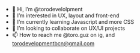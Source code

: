- 👋 Hi, I’m @torodevelolpment
- 👀 I’m interested in UX, layout and front-end
- 🌱 I’m currently learning Javascript and more CSS
- 💞️ I’m looking to collaborate on UX/UI projects
- 📫 How to reach me @toro.guz on ig, and torodevelopmentbcn@gmail.com

<!---
torodevelolpment/torodevelolpment is a ✨ special ✨ repository because its `README.md` (this file) appears on your GitHub profile.
You can click the Preview link to take a look at your changes.
--->
